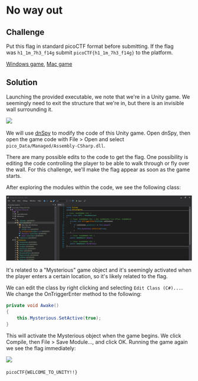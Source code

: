 # No way out

## Challenge

Put this flag in standard picoCTF format before submitting. If the flag was `h1_1m_7h3_f14g` submit `picoCTF{h1_1m_7h3_f14g}` to the platform.

[Windows game](https://artifacts.picoctf.net/c/285/win.zip), [Mac game](https://artifacts.picoctf.net/c/285/mac.app.zip)

## Solution

Launching the provided executable, we note that we're in a Unity game. We seemingly need to exit the structure that we're in, but there is an invisible wall surrounding it.

![](./image0.png)

We will use [dnSpy](https://github.com/dnSpy/dnSpy) to modify the code of this Unity game. Open dnSpy, then open the game code with File > Open and select `pico_Data/Managed/Assembly-CSharp.dll`.

There are many possible edits to the code to get the flag. One possibility is editing the code controlling the player to be able to walk through or fly over the wall. For this challenge, we'll make the flag appear as soon as the game starts.

After exploring the modules within the code, we see the following class:

![](./image1.png)

It's related to a "Mysterious" game object and it's seemingly activated when the player enters a certain location, so it's likely related to the flag.

We can edit the class by right clicking and selecting `Edit Class (C#)...`. We change the OnTriggerEnter method to the following:

```C#
private void Awake()
{
	this.Mysterious.SetActive(true);
}
```

This will activate the Mysterious object when the game begins. We click Compile, then File > Save Module..., and click OK. Running the game again we see the flag immediately:

![](./image2.png)

`picoCTF{WELCOME_TO_UNITY!!}`
